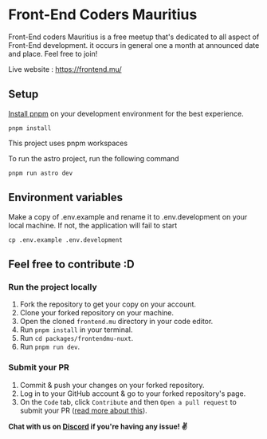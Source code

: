# Front-End Coders Mauritius

Front-End coders Mauritius is a free meetup that's dedicated to all aspect of Front-End development. it occurs in general one a month at announced date and place. Feel free to join!

Live website : https://frontend.mu/

## Setup

[Install pnpm](https://pnpm.io/installation) on your development environment for the best experience. 

```
pnpm install
```

This project uses pnpm workspaces

To run the astro project, run the following command

```
pnpm run astro dev
```

## Environment variables

Make a copy of .env.example and rename it to .env.development on your local machine.
If not, the application will fail to start

```
cp .env.example .env.development

```

## Feel free to contribute :D

### Run the project locally

1. Fork the repository to get your copy on your account.
2. Clone your forked repository on your machine.
3. Open the cloned `frontend.mu` directory in your code editor.
4. Run `pnpm install` in your terminal.
5. Run `cd packages/frontendmu-nuxt`.
6. Run `pnpm run dev`.

### Submit your PR

1. Commit & push your changes on your forked repository.
2. Log in to your GitHub account & go to your forked repository's page.
3. On the `Code` tab, click `Contribute` and then `Open a pull request` to submit your PR ([read more about this](https://docs.github.com/en/get-started/exploring-projects-on-github/contributing-to-a-project#making-a-pull-request)).

**Chat with us on [Discord](https://discord.gg/WxXW9Jvv6k?ref=frontend.mu) if you're having any issue! ✌️**